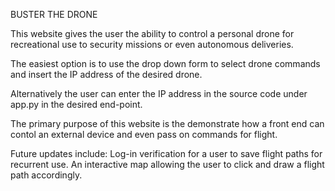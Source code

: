 BUSTER THE DRONE

This website gives the user the ability to control a personal drone for recreational use to security missions or even autonomous deliveries.

The easiest option is to use the drop down form to select drone commands and insert the IP address of the desired drone.

Alternatively the user can enter the IP address in the source code under app.py in the desired end-point.

The primary purpose of this website is the demonstrate how a front end can contol an external device and even pass on commands for flight.

Future updates include: 
Log-in verification for a user to save flight paths for recurrent use.
An interactive map allowing the user to click and draw a flight path accordingly.


